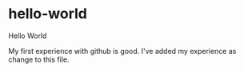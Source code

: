 # hello-world
Hello World

My first experience with github is good.
I've added my experience as change to this file.
